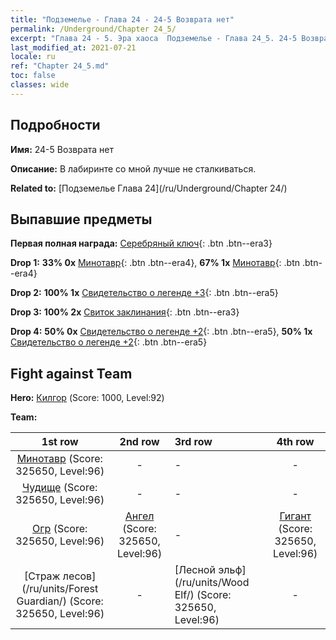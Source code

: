 ```yaml
---
title: "Подземелье - Глава 24 - 24-5 Возврата нет"
permalink: /Underground/Chapter 24_5/
excerpt: "Глава 24 - 5. Эра хаоса  Подземелье - Глава 24_5. 24-5 Возврата нет"
last_modified_at: 2021-07-21
locale: ru
ref: "Chapter 24_5.md"
toc: false
classes: wide
---
```


## Подробности

 **Имя:** 24-5 Возврата нет

 **Описание:** В лабиринте со мной лучше не сталкиваться.

 **Related to:** [Подземелье Глава 24](/ru/Underground/Chapter 24/)

## Выпавшие предметы

 **Первая полная награда:** [Серебряный ключ](/ItemsRU/con_693/){: .btn .btn--era3}

 **Drop 1:** **33% 0x** [Минотавр](/ItemsRU/unt_248/){: .btn .btn--era4}, **67% 1x** [Минотавр](/ItemsRU/unt_248/){: .btn .btn--era4}

 **Drop 2:** **100% 1x** [Свидетельство о легенде +3](/ItemsRU/mat_88/){: .btn .btn--era5}

 **Drop 3:** **100% 2x** [Свиток заклинания](/ItemsRU/con_694/){: .btn .btn--era3}

 **Drop 4:** **50% 0x** [Свидетельство о легенде +2](/ItemsRU/mat_81/){: .btn .btn--era5}, **50% 1x** [Свидетельство о легенде +2](/ItemsRU/mat_81/){: .btn .btn--era5}


## Fight against Team
 **Hero:** [Килгор](/ru/heroes/Kilgor/) (Score: 1000, Level:92)

 **Team:**


  | 1st row | 2nd row | 3rd row | 4th row |
  |:----:|:----:|:----|:----:|
  | [Минотавр](/ru/units/Minotaur/) (Score: 325650, Level:96)  | - | - | - |
  | [Чудище](/ru/units/Behemoth/) (Score: 325650, Level:96)  | - | - | - |
  | [Огр](/ru/units/Ogre/) (Score: 325650, Level:96)  | [Ангел](/ru/units/Angel/) (Score: 325650, Level:96)  | - | [Гигант](/ru/units/Giant/) (Score: 325650, Level:96)  |
  | [Страж лесов](/ru/units/Forest Guardian/) (Score: 325650, Level:96)  | - | [Лесной эльф](/ru/units/Wood Elf/) (Score: 325650, Level:96)  | - |


